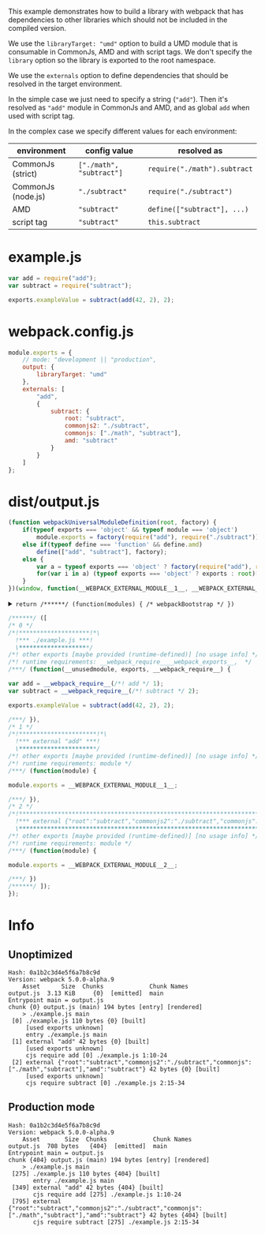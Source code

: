 This example demonstrates how to build a library with webpack that has dependencies to other libraries which should not be included in the compiled version.

We use the `libraryTarget: "umd"` option to build a UMD module that is consumable in CommonJs, AMD and with script tags. We don't specify the `library` option so the library is exported to the root namespace.

We use the `externals` option to define dependencies that should be resolved in the target environment.

In the simple case we just need to specify a string (`"add"`). Then it's resolved as `"add"` module in CommonJs and AMD, and as global `add` when used with script tag.

In the complex case we specify different values for each environment:

| environment        | config value             | resolved as                  |
|--------------------|--------------------------|------------------------------|
| CommonJs (strict)  | `["./math", "subtract"]` | `require("./math").subtract` |
| CommonJs (node.js) | `"./subtract"`           | `require("./subtract")`      |
| AMD                | `"subtract"`             | `define(["subtract"], ...)`  |
| script tag         | `"subtract"`             | `this.subtract`              |

# example.js

``` javascript
var add = require("add");
var subtract = require("subtract");

exports.exampleValue = subtract(add(42, 2), 2);
```

# webpack.config.js

``` javascript
module.exports = {
	// mode: "development || "production",
	output: {
		libraryTarget: "umd"
	},
	externals: [
		"add",
		{
			subtract: {
				root: "subtract",
				commonjs2: "./subtract",
				commonjs: ["./math", "subtract"],
				amd: "subtract"
			}
		}
	]
};
```

# dist/output.js

``` javascript
(function webpackUniversalModuleDefinition(root, factory) {
	if(typeof exports === 'object' && typeof module === 'object')
		module.exports = factory(require("add"), require("./subtract"));
	else if(typeof define === 'function' && define.amd)
		define(["add", "subtract"], factory);
	else {
		var a = typeof exports === 'object' ? factory(require("add"), require("./math")["subtract"]) : factory(root["add"], root["subtract"]);
		for(var i in a) (typeof exports === 'object' ? exports : root)[i] = a[i];
	}
})(window, function(__WEBPACK_EXTERNAL_MODULE__1__, __WEBPACK_EXTERNAL_MODULE__2__) {
```
<details><summary><code>return /******/ (function(modules) { /* webpackBootstrap */ })</code></summary>

``` js
return /******/ (function(modules, runtime) { // webpackBootstrap
/******/ 	"use strict";
/******/ 	// The module cache
/******/ 	var installedModules = {};
/******/
/******/ 	// The require function
/******/ 	function __webpack_require__(moduleId) {
/******/
/******/ 		// Check if module is in cache
/******/ 		if(installedModules[moduleId]) {
/******/ 			return installedModules[moduleId].exports;
/******/ 		}
/******/ 		// Create a new module (and put it into the cache)
/******/ 		var module = installedModules[moduleId] = {
/******/ 			i: moduleId,
/******/ 			l: false,
/******/ 			exports: {}
/******/ 		};
/******/
/******/ 		// Execute the module function
/******/ 		modules[moduleId].call(module.exports, module, module.exports, __webpack_require__);
/******/
/******/ 		// Flag the module as loaded
/******/ 		module.l = true;
/******/
/******/ 		// Return the exports of the module
/******/ 		return module.exports;
/******/ 	}
/******/
/******/
/******/
/******/ 	// the startup function
/******/ 	function startup() {
/******/ 		// Load entry module and return exports
/******/ 		return __webpack_require__(0);
/******/ 	};
/******/
/******/ 	// run startup
/******/ 	return startup();
/******/ })
/************************************************************************/
```

</details>

``` js
/******/ ([
/* 0 */
/*!********************!*\
  !*** ./example.js ***!
  \********************/
/*! other exports [maybe provided (runtime-defined)] [no usage info] */
/*! runtime requirements: __webpack_require____webpack_exports__,  */
/***/ (function(__unusedmodule, exports, __webpack_require__) {

var add = __webpack_require__(/*! add */ 1);
var subtract = __webpack_require__(/*! subtract */ 2);

exports.exampleValue = subtract(add(42, 2), 2);

/***/ }),
/* 1 */
/*!**********************!*\
  !*** external "add" ***!
  \**********************/
/*! other exports [maybe provided (runtime-defined)] [no usage info] */
/*! runtime requirements: module */
/***/ (function(module) {

module.exports = __WEBPACK_EXTERNAL_MODULE__1__;

/***/ }),
/* 2 */
/*!***************************************************************************************************************!*\
  !*** external {"root":"subtract","commonjs2":"./subtract","commonjs":["./math","subtract"],"amd":"subtract"} ***!
  \***************************************************************************************************************/
/*! other exports [maybe provided (runtime-defined)] [no usage info] */
/*! runtime requirements: module */
/***/ (function(module) {

module.exports = __WEBPACK_EXTERNAL_MODULE__2__;

/***/ })
/******/ ]);
});
```

# Info

## Unoptimized

```
Hash: 0a1b2c3d4e5f6a7b8c9d
Version: webpack 5.0.0-alpha.9
    Asset      Size  Chunks             Chunk Names
output.js  3.13 KiB     {0}  [emitted]  main
Entrypoint main = output.js
chunk {0} output.js (main) 194 bytes [entry] [rendered]
    > ./example.js main
 [0] ./example.js 110 bytes {0} [built]
     [used exports unknown]
     entry ./example.js main
 [1] external "add" 42 bytes {0} [built]
     [used exports unknown]
     cjs require add [0] ./example.js 1:10-24
 [2] external {"root":"subtract","commonjs2":"./subtract","commonjs":["./math","subtract"],"amd":"subtract"} 42 bytes {0} [built]
     [used exports unknown]
     cjs require subtract [0] ./example.js 2:15-34
```

## Production mode

```
Hash: 0a1b2c3d4e5f6a7b8c9d
Version: webpack 5.0.0-alpha.9
    Asset       Size  Chunks             Chunk Names
output.js  708 bytes   {404}  [emitted]  main
Entrypoint main = output.js
chunk {404} output.js (main) 194 bytes [entry] [rendered]
    > ./example.js main
 [275] ./example.js 110 bytes {404} [built]
       entry ./example.js main
 [349] external "add" 42 bytes {404} [built]
       cjs require add [275] ./example.js 1:10-24
 [795] external {"root":"subtract","commonjs2":"./subtract","commonjs":["./math","subtract"],"amd":"subtract"} 42 bytes {404} [built]
       cjs require subtract [275] ./example.js 2:15-34
```